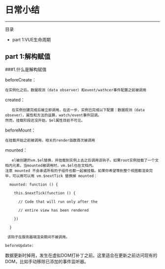 日常小结
=============
- - -
目录
-  part 1:VUE生命周期

##  part 1:解构赋值
###1.什么是解构赋值

beforeCreate：
```
在实例化之后，数据观测（data observer）和event/wathcer事件配置之前被调用

```
created：
```
   在实例创建完成后被立即调用，在这一步，实例已完成以下配置：数据观测（data obsever），属性和方法的运算，watch/event事件回调。
然而，挂载阶段还没开始，$el属性目前不可见。

```
beforeMount：

```
在挂载开始之前被调用，相关的render函数首次被调用

```
mounted：

```
   el被创建的vm.$el替换，并挂载到实例上去之后调用该钩子。如果root实例挂载了一个文档内元素，当mounted被调用时，vm.$el也在文档内。
注意 mounted 不会承诺所有的子组件也都一起被挂载。如果你希望等到整个视图都渲染完毕，可以用可以用 vm.$nextTick 替换掉 mounted：

  mounted: function () {
  
    this.$nextTick(function () {
    
      // Code that will run only after the
      
      // entire view has been rendered
      
    })
    
  }
  
 该钩子在服务器端渲染期间不被调用。  
 
beforeUpdate:
```
  数据更新时掉用，发生在虚拟DOM打补丁之前。这里适合在更新之前访问现有的DOM，比如手动移除已添加的事件监听器。
  
  
  

```















